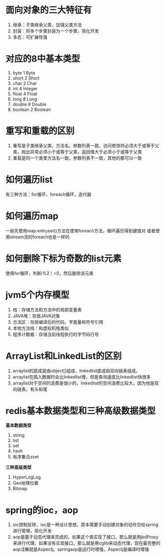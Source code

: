 # 面向对象的三大特征有

1. 继承：子类继承父类，加强父类方法
1. 封装：将多个步骤封装为一个步骤，简化开发
1. 多态：可扩展性强

# 对应的8中基本类型

1. byte 1 Byte
1. short 2 Short
1. char 2 Char
1. int 4 Integer
1. float 4 Float
1. long 8 Long
1. double 8 Double
1. boolean 2 Boolean

# 重写和重载的区别

1. 重写是子类继承父类，方法名，参数列表一致，访问修饰符必须大于或等于父类，抛出异常必须小于或等于父类，返回值大于必须小于或等于父类
1. 重载是同一个类里方法名一致，参数列表不一致，其他的都可以一致

# 如何遍历list
有三种方法：for循环，foreach循环，迭代器

# 如何遍历map
一般先使用map.entryset()方法在使用foreach方法，循环遍历得到键值对
或者使用stream流的foreach也是一样的

# 如何删除下标为奇数的list元素
使用for循环，判断i%2！=0，然后删除该元素

# jvm5个内存模型

1. 栈：存储方法和方法中的局部变量表
1. JAVA堆：存放JAVA对象
1. 方法区：存放编译后的代码，字面量和符号引用
1. 本地方法栈：和虚拟机栈类似
1. 程序计数器：存储当前线程执行的字节码行号

# ArrayList和LinkedList的区别

1. arraylist的底成是由object[]组成，linkedlist底成由双向链表组成。
1. arraylist在插入数据时会比linkedlist慢，但是查询速度比linkedlist快很多
1. arraylist对于空间的浪费是很小的，linkedlist的空间浪费比较大，因为他是双向链表，有头和尾

# redis基本数据类型和三种高级数据类型
**基本数据类型**
1. string
1. list
1. set
1. hash
1. 有序集合zset

**三种高级类型**
1. HyperLogLog
1. Geo地理位置
1. Bitmap

# spring的ioc，aop

1. ioc控制反转，ioc是一种设计思想，原本需要手动创建对象的动作交给spring进行管理，简化开发
1. aop是基于动态代理来完成的，如果这个类实现了接口，那么就是用jkdProxy来进行代理，如果没有实现接口，那么就是用cglib来动态代理，现在最完整的aop注解就是Aspectj。springaop是运行时增强，Aspectj是编译时增强